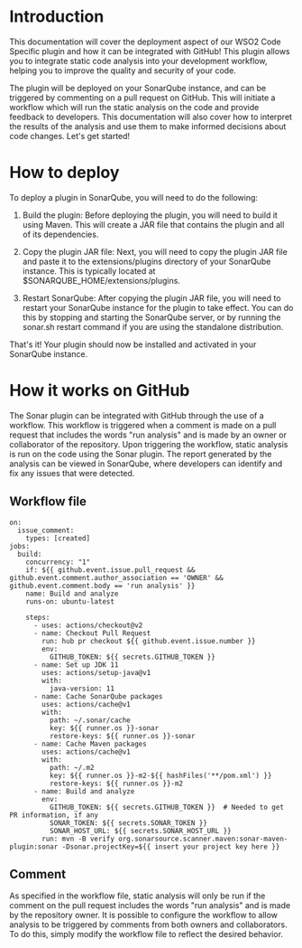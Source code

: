 # Introduction
This documentation will cover the deployment aspect of our WSO2 Code Specific plugin and how it can be integrated with GitHub! This plugin allows you to integrate static code analysis into your development workflow, helping you to improve the quality and security of your code.

The plugin will be deployed on your SonarQube instance, and can be triggered by commenting on a pull request on GitHub. This will initiate a workflow which will run the static analysis on the code and provide feedback to developers. This documentation will also cover how to interpret the results of the analysis and use them to make informed decisions about code changes. Let's get started!

# How to deploy
To deploy a plugin in SonarQube, you will need to do the following:

1. Build the plugin: Before deploying the plugin, you will need to build it using Maven. This will create a JAR file that contains the plugin and all of its dependencies.

1. Copy the plugin JAR file: Next, you will need to copy the plugin JAR file and paste it to the extensions/plugins directory of your SonarQube instance. This is typically located at $SONARQUBE_HOME/extensions/plugins.

1. Restart SonarQube: After copying the plugin JAR file, you will need to restart your SonarQube instance for the plugin to take effect. You can do this by stopping and starting the SonarQube server, or by running the sonar.sh restart command if you are using the standalone distribution.

That's it! Your plugin should now be installed and activated in your SonarQube instance.

# How it works on GitHub
The Sonar plugin can be integrated with GitHub through the use of a workflow. This workflow is triggered when a comment is made on a pull request that includes the words "run analysis" and is made by an owner or collaborator of the repository. Upon triggering the workflow, static analysis is run on the code using the Sonar plugin. The report generated by the analysis can be viewed in SonarQube, where developers can identify and fix any issues that were detected.

## Workflow file

```name: Build
on:
  issue_comment:
    types: [created]
jobs:
  build:
    concurrency: "1"
    if: ${{ github.event.issue.pull_request && github.event.comment.author_association == 'OWNER' && github.event.comment.body == 'run analysis' }}
    name: Build and analyze
    runs-on: ubuntu-latest
    
    steps:
      - uses: actions/checkout@v2
      - name: Checkout Pull Request
        run: hub pr checkout ${{ github.event.issue.number }}
        env:
          GITHUB_TOKEN: ${{ secrets.GITHUB_TOKEN }}
      - name: Set up JDK 11
        uses: actions/setup-java@v1
        with:
          java-version: 11
      - name: Cache SonarQube packages
        uses: actions/cache@v1
        with:
          path: ~/.sonar/cache
          key: ${{ runner.os }}-sonar
          restore-keys: ${{ runner.os }}-sonar
      - name: Cache Maven packages
        uses: actions/cache@v1
        with:
          path: ~/.m2
          key: ${{ runner.os }}-m2-${{ hashFiles('**/pom.xml') }}
          restore-keys: ${{ runner.os }}-m2
      - name: Build and analyze
        env:
          GITHUB_TOKEN: ${{ secrets.GITHUB_TOKEN }}  # Needed to get PR information, if any
          SONAR_TOKEN: ${{ secrets.SONAR_TOKEN }}
          SONAR_HOST_URL: ${{ secrets.SONAR_HOST_URL }}
        run: mvn -B verify org.sonarsource.scanner.maven:sonar-maven-plugin:sonar -Dsonar.projectKey=${{ insert your project key here }}
```

## Comment
As specified in the workflow file, static analysis will only be run if the comment on the pull request includes the words "run analysis" and is made by the repository owner. It is possible to configure the workflow to allow analysis to be triggered by comments from both owners and collaborators. To do this, simply modify the workflow file to reflect the desired behavior.

